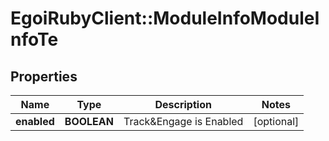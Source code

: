 # EgoiRubyClient::ModuleInfoModuleInfoTe

## Properties
Name | Type | Description | Notes
------------ | ------------- | ------------- | -------------
**enabled** | **BOOLEAN** | Track&amp;Engage is Enabled | [optional] 


